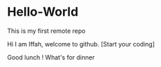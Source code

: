 # Hello-World
This is my first remote repo

Hi I am Iffah, welcome to github.
[Start your coding]

Good lunch ! What's for dinner